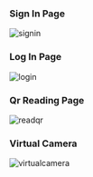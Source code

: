<h3>Sign In Page</h3>

![signin](https://github.com/okancezik/AttendanceSystem/assets/73329707/1b9e024b-f813-44e6-b457-ae79bcdb12fd)

<h3>Log In Page</h3>

![login](https://github.com/okancezik/AttendanceSystem/assets/73329707/8c4d45db-3783-42ce-84be-94c76a6f9c71)

<h3>Qr Reading Page</h3>

![readqr](https://github.com/okancezik/AttendanceSystem/assets/73329707/a127e821-437f-44a3-856c-d273b5fc0754)

<h3>Virtual Camera</h3>

![virtualcamera](https://github.com/okancezik/AttendanceSystem/assets/73329707/5304bf1d-a219-46c0-9de5-34dbf55aca2f)
